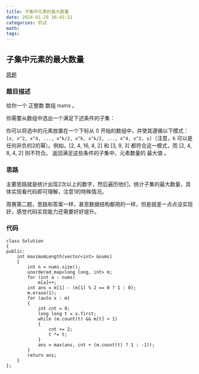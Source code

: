 ```yaml
---
title: 子集中元素的最大数量
date: 2024-01-28 16:45:51
categories: 机试
math:
tags:
---
```


## 子集中元素的最大数量
[原题](https://leetcode.cn/problems/find-the-maximum-number-of-elements-in-subset/description/)
### 题目描述
给你一个 正整数 数组 nums 。

你需要从数组中选出一个满足下述条件的子集：

你可以将选中的元素放置在一个下标从 0 开始的数组中，并使其遵循以下模式：`[x, x^2, x^4, ..., x^k/2, x^k, x^k/2, ..., x^4, x^2, x]`（注意，k 可以是任何非负的2的幂）。例如，[2, 4, 16, 4, 2] 和 [3, 9, 3] 都符合这一模式，而 [2, 4, 8, 4, 2] 则不符合。
返回满足这些条件的子集中，元素数量的 最大值 。
### 思路
主要思路就是统计出现2次以上的数字，然后遍历他们，统计子集的最大数量，具体实现看代码即可理解，注意1的特殊情况。

周赛第二题，思路和答案一样，甚至数据结构都用的一样，但是就差一点点没实现好，感觉代码实现能力还需要好好提升。
### 代码
```
class Solution
{
public:
    int maximumLength(vector<int> &nums)
    {
        int n = nums.size();
        unordered_map<long long, int> m;
        for (int a : nums)
            m[a]++;
        int ans = m[1] - (m[1] % 2 == 0 ? 1 : 0);
        m.erase(1);
        for (auto x : m)
        {
            int cnt = 0;
            long long t = x.first;
            while (m.count(t) && m[t] > 1)
            {
                cnt += 2;
                t *= t;
            }
            ans = max(ans, cnt + (m.count(t) ? 1 : -1));
        }
        return ans;
    }
};
```